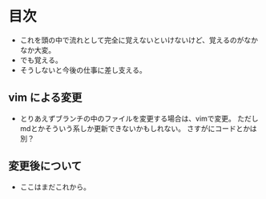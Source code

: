 # 目次
 - これを頭の中で流れとして完全に覚えないといけないけど、覚えるのがなかなか大変。
 - でも覚える。
 - そうしないと今後の仕事に差し支える。

## vim による変更

 - とりあえずブランチの中のファイルを変更する場合は、vimで変更。
ただしmdとかそういう系しか更新できないかもしれない。
さすがにコードとかは別？


## 変更後について

 - ここはまだこれから。
